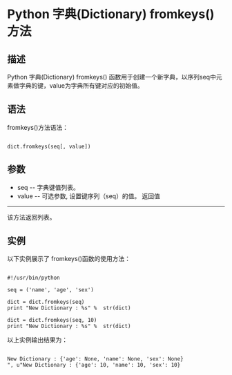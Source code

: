 Python 字典(Dictionary) fromkeys()方法
==================================

  描述
--

 Python 字典(Dictionary) fromkeys() 函数用于创建一个新字典，以序列seq中元素做字典的键，value为字典所有键对应的初始值。

 语法
--

 fromkeys()方法语法：

 
```

dict.fromkeys(seq[, value])

```

 参数
--

  * seq -- 字典键值列表。
 * value -- 可选参数, 设置键序列（seq）的值。
  返回值
---

 该方法返回列表。

 实例
--

 以下实例展示了 fromkeys()函数的使用方法：

 
```

#!/usr/bin/python

seq = ('name', 'age', 'sex')

dict = dict.fromkeys(seq)
print "New Dictionary : %s" %  str(dict)

dict = dict.fromkeys(seq, 10)
print "New Dictionary : %s" %  str(dict)

```

 以上实例输出结果为：

 
```

New Dictionary : {'age': None, 'name': None, 'sex': None}
", u"New Dictionary : {'age': 10, 'name': 10, 'sex': 10}

```